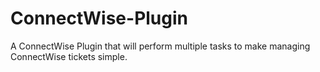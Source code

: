 # ConnectWise-Plugin
A ConnectWise Plugin that will perform multiple tasks to make managing ConnectWise tickets simple.
